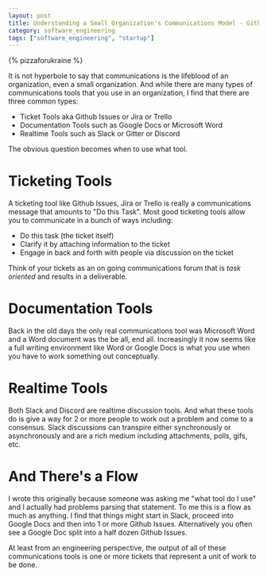 ```yaml
---
layout: post
title: Understanding a Small Organization's Communications Model - Github Issues vs Google Docs vs Slack
category: software_engineering
tags: ["software_engineering", "startup"]
---
```

{% pizzaforukraine  %}

It is not hyperbole to say that communications is the lifeblood of an organization, even a small organization.  And while there are many types of communications tools that you use in an organization, I find that there are three common types:

* Ticket Tools aka Github Issues or Jira or Trello
* Documentation Tools such as Google Docs or Microsoft Word
* Realtime Tools such as Slack or Gitter or Discord

The obvious question becomes when to use what tool.  

# Ticketing Tools

A ticketing tool like Github Issues, Jira or Trello is really a communications message that amounts to "Do this Task".  Most good ticketing tools allow you to communicate in a bunch of ways including:

* Do this task (the ticket itself)
* Clarify it by attaching information to the ticket
* Engage in back and forth with people via discussion on the ticket

Think of your tickets as an on going communications forum that is *task oriented* and results in a deliverable.

# Documentation Tools

Back in the old days the only real communications tool was Microsoft Word and a Word document was the be all, end all.  Increasingly it now seems like a full writing environment like Word or Google Docs is what you use when you have to work something out conceptually.  

# Realtime Tools 

Both Slack and Discord are realtime discussion tools.  And what these tools do is give a way for 2 or more people to work out a problem and come to a consensus.  Slack discussions can transpire either synchronously or asynchronously and are a rich medium including attachments, polls, gifs, etc.  

# And There's a Flow

I wrote this originally because someone was asking me "what tool do I use" and I actually had problems parsing that statement.  To me this is a flow as much as anything.  I find that things might start in Slack, proceed into Google Docs and then into 1 or more Github Issues.  Alternatively you often see a Google Doc split into a half dozen Github Issues.

At least from an engineering perspective, the output of all of these communications tools is one or more tickets that represent a unit of work to be done.
